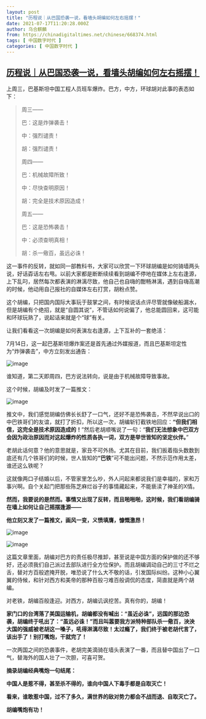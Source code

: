 ```yaml
---
layout: post
title: "历程说｜从巴国恐袭一说，看墙头胡编如何左右摇摆！"
date: 2021-07-17T11:20:28.000Z
author: 乌合麒麟
from: https://chinadigitaltimes.net/chinese/668374.html
tags: [ 中国数字时代 ]
categories: [ 中国数字时代 ]
---
```

<!--1626520828000-->
[历程说｜从巴国恐袭一说，看墙头胡编如何左右摇摆！](https://chinadigitaltimes.net/chinese/668374.html)
------

<div>
<p>上周三，巴基斯坦中国工程人员班车爆炸。巴方，中方，环球胡对此事的表态如下：</p><blockquote><p>周三——</p><p>巴：这是炸弹袭击！</p><p>中：强烈谴责！</p><p>胡：强烈谴责！</p><p>周四——</p><p>巴：机械故障所致！</p><p>中：尽快查明原因！</p><p>胡：完全是技术原因造成！</p><p>周五——</p><p>巴：这是恐怖袭击！</p><p>中：必须查明真相！</p><p>胡：杀一儆百，虽远必诛！</p></blockquote><p>这一事件的反转，就如同一部教科书，大家可以欣赏一下环球胡编是如何骑墙两头说，好话孬话左右甩。以前大家都是断断续续看到胡编不停地在媒体上左右逢源，上下乱叼，居然每次都表演的淋漓尽致，他自己也自嗨的酣畅淋漓，遇到自嗨高潮的时候，他动用自己报社的自媒体左右打赏，胡粉点赞。</p><p>这个胡编，只把国内国际大事玩于鼓掌之间，有时候说话点评尽管就像破船漏水，但是胡编有个绝招，就是“自圆其说”，不管话如何说偏了，他总能圆回来，这可能和环球玩熟了，说起话来就是个“球”有关。</p><p>让我们看看这一次胡编是如何表演左右逢源，上下互补的一套绝活：</p><p>7月14日，这一起巴基斯坦爆炸案还是首先通过外媒报道，而且巴基斯坦定性为“炸弹袭击”，中方立刻发出通告：</p><p><img src="https://cdtmedia.asuscomm.com/assets/images/e/a/ea8f9be9/53ebddcd.png" alt="image" /></p><p>谁知道，第二天即周四，巴方说法转向，说是由于机械故障导致事故。</p><p>这个时候，胡编及时发了一篇推文：</p><p><img src="https://cdtmedia.asuscomm.com/assets/images/e/a/ea8f9be9/7dc5b783.png" alt="image" /></p><p>推文中，我们感觉胡编仿佛长长舒了一口气，还好不是恐怖袭击，不然早说出口的中巴铁哥们的友谊，就打了折扣，所以这一次，胡编斩钉截铁地回应：<strong>“但我们相信，这完全是技术原因造成的！</strong>”然后老胡顺嘴说了一句：“<strong>我们无法想象中巴双方会因为政治原因而对这起爆炸的性质各执一词，双方是举世皆知的坚定伙伴。</strong>”</p><p>老胡此话何意？他的意思就是，家丑不可外扬。尤其在目前，我们扳着指头数数到底还有几个铁哥们的时候，世人皆知的<strong>“巴铁</strong>”可不能出问题，不然示范作用太差，谁还这么铁呢？</p><p>这就像两口子结婚以后，不管家里怎么吵，外人问起来都说我们是幸福的，家和万事兴啊。自个关起门把那些陈芝麻烂谷子的事情藏起来，不能亵渎了神圣的X情。</p><p><strong>然而，我要说的是然而。事情又出现了反转，而且啪啪啪，这时候，我们看胡编骑在墙上如何让自己摇摆逢源——</strong></p><p><strong>他立刻又发了一篇推文，画风一变，义愤填膺，慷慨激昂！</strong></p><p><img src="https://cdtmedia.asuscomm.com/assets/images/e/a/ea8f9be9/50712e66.png" alt="image" /></p><p><img src="https://cdtmedia.asuscomm.com/assets/images/e/a/ea8f9be9/8cb90085.jpeg" alt="image" /></p><p>这篇文章里面，胡编对巴方的责任极尽推卸，甚至说是中国方面的保护做的还不够好，还必须我们自己派过去部队进行全方位保护。而且胡编调动自己的三寸不烂之舌，替对方百般遮掩开脱，唯恐说了什么大不敬的话，引发国际纠纷。这种小心翼翼的侍候，和针对西方和美帝的那种百般刁难百般调侃的态度，简直就是两个胡编。</p><p>对老铁，胡编百般逢迎。对西方，胡编讥讽挖苦。真有你的，胡编！</p><p><strong>家门口的台湾落了美国运输机，胡编都没有喊出：“虽近必诛”，远国的那边恐袭，胡编终于吼出了：“虽远必诛！”而且叫嚣要我方派特种部队杀一儆百，泱泱大国的强威被老胡这一嗓子，吼得淋漓尽致！太过瘾了，我们终于被老胡代言了，该出手了！别打嘴炮，干就完了！</strong></p><p>一次两国之间的恐袭事件，老胡完美滴骑在墙头表演了一番，而且替中国出了一口气，替海外的国人壮了一次胆，可喜可贺。</p><p><strong>摘录胡编经典嘴炮一句结尾：</strong></p><p><strong>中国人是惹不得，甚至杀不得的，谁向中国人下毒手都是自取灭亡！</strong></p><p><strong>看来，谁敢惹中国，过不了多久，满世界的敌对势力都会不战而退、自取灭亡了。</strong></p><p><strong>胡编嘴炮有功！</strong></p>
</div>
